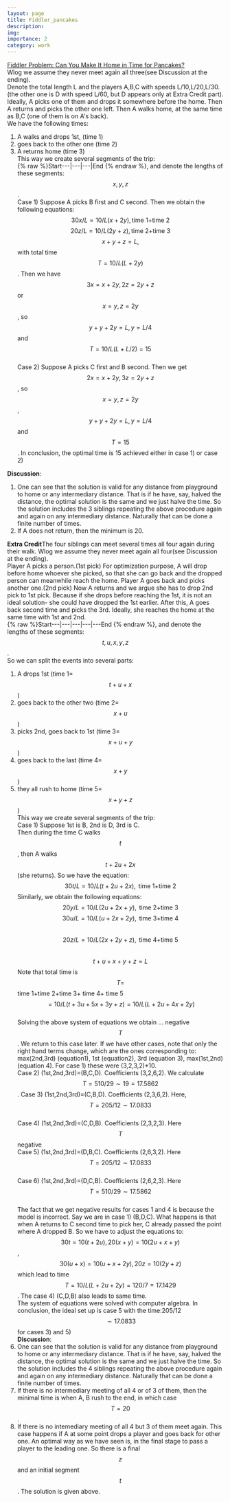 ```yaml
---
layout: page
title: Fiddler_pancakes
description:
img: 
importance: 2
category: work
---
```

[Fiddler Problem: Can You Make It Home in Time for Pancakes?](https://thefiddler.substack.com/p/can-you-make-it-home-in-time-for)  
Wlog we assume they never meet again all three(see Discussion at the ending).  
Denote the total length L and the players A,B,C with speeds L/10,L/20,L/30. (the other one is D with speed L/60, but D appears only at Extra Credit part). Ideally, A picks one of them and drops it somewhere before the home. Then A returns and picks the other one left. Then A walks home, at the same time as B,C (one of them is on A's back).    
We have the following times:  
1) A walks and drops 1st, (time 1)  
2)  goes back to the other one (time 2)  
3) A returns home (time 3)  
   This way we create several segments of the trip:    
{% raw %}Start---|---|---|End {% endraw %}, and denote the lengths of these segments: $$x,y,z$$.    
Case 1) Suppose A picks B first and C second. Then we obtain the following equations:
$$ \begin{equation} 30x/L=10/L(x+2y), \mbox{time 1+time 2} \end{equation} $$
$$ \begin{equation} 20z/L=10/L(2y+z), \mbox{time 2+time 3} \end{equation} $$
$$ \begin{equation} x+y+z=L, \end{equation} $$
with total time $$T=10/L(L+2y)$$.
 Then we have $$3x=x+2y,2z=2y+z$$ or $$ x=y,z=2y$$, so $$y+y+2y=L,y=L/4$$ and $$T=10/L(L+L/2)=15$$    
Case 2) Suppose A picks C first and B second. Then we get $$2x=x+2y,3z=2y+z$$, so $$x=y,z=2y$$, $$y+y+2y=L,y=L/4$$ and $$T=15$$. In conclusion, the optimal time is 15 achieved either in case 1) or case 2)


**Discussion**:    
1) One can see that the solution is valid for any distance from playground to home or any intermediary distance. That is if he have, say, halved the distance, the optimal solution is the same and we just halve the time. So the solution includes the 3 siblings repeating the above procedure again and again on any intermediary distance. Naturally that can be done a finite number of times.  
2) If A does not return, then the minimum is 20.  

**Extra Credit**The four siblings can meet several times all four again during their walk. Wlog we assume they never meet again all four(see Discussion at the ending).  
 Player A picks a person.(1st pick) For optimization purpose, 
A will drop before home whoever she picked, so that she can go back and the dropped person can meanwhile reach the home. Player A goes back and picks another one.(2nd pick) Now A returns and we argue she has to drop 2nd pick to 1st pick. Because if she drops before reaching the 1st, it is not an ideal solution-
she could have dropped the 1st earlier. After this, A goes back second time and picks the 3rd. Ideally, she reaches the home at the same time with 1st and 2nd.    
{% raw %}Start---|---|---|---|---End {% endraw %}, and denote the lengths of these segments: $$t,u,x,y,z$$.    
So we can split the events into several parts:   
1) A drops 1st  (time 1=$$t+u+x$$)  
2)  goes back to the other two  (time 2=$$x+u$$)  
3) picks 2nd, goes back to 1st (time 3=$$x+u+y$$)  
4) goes back to the last  (time 4=$$x+y$$)  
5) they all rush to home (time 5=$$x+y+z$$)  
This way we create several segments of the trip:    
Case 1) Suppose 1st is B, 2nd is D, 3rd is C.  
Then during the time C walks $$t$$, then A walks $$t+2u+2x$$ (she returns). So we have the equation:
$$
\begin{equation}
30t/L=10/L(t+2u+2x), \mbox{  time 1+time 2}
\end{equation}
$$
Similarly, we obtain the following equations:
$$
\begin{equation}
   20y/L=10/L(2u+2x+y), \mbox{ time 2+time 3}
\end{equation} $$
$$ \begin{equation}
   30u/L=10/L(u+2x+2y), \mbox{ time 3+time 4}
\end{equation} $$   
$$ \begin{equation} 20z/L=10/L(2x+2y+z), \mbox{ time 4+time 5} \end{equation} $$   
$$\begin{equation} t+u+x+y+z=L \end{equation} $$
Note that total time is $$T=$$ time 1+time 2+time 3+ time 4+ time 5$$=10/L(t+3u+5x+3y+z)=10/L(L+2u+4x+2y)$$  
Solving the above system of equations we obtain ... negative $$T$$.  We return to this case later.
If we have other cases, note that only the right hand terms change, which are the ones corresponding to: max(2nd,3rd) (equation1), 1st (equation2), 3rd (equation 3), max(1st,2nd) (equation 4). For case 1) these were (3,2,3,2)*10.  
Case 2) (1st,2nd,3rd)=(B,C,D). Coefficients (3,2,6,2). We calculate  $$T=510/29\sim 19=17.5862$$.
Case 3) (1st,2nd,3rd)=(C,B,D). Coefficients (2,3,6,2). Here, $$T=205/12\sim 17.0833$$  
Case 4) (1st,2nd,3rd)=(C,D,B). Coefficients (2,3,2,3). Here $$T$$  negative  
Case 5) (1st,2nd,3rd)=(D,B,C). Coefficients (2,6,3,2). Here $$T=205/12\sim 17.0833$$  
Case 6) (1st,2nd,3rd)=(D,C,B). Coefficients (2,6,2,3). Here $$T=510/29\sim 17.5862$$  
The fact that we get negative results for cases 1 and 4 is because the model is incorrect. Say we are in case 1) (B,D,C). What happens is that when A returns to C second time to pick her, C already passed the point where A dropped B. So we have to adjust the equations to:
$$30t=10(t+2u),20(x+y)=10(2u+x+y)$$,$$30(u+x)=10(u+x+2y),20z=10(2y+z)$$ which lead to time $$T=10/L(L+2u+2y)=120/7=17.1429$$. The case 4) (C,D,B) also leads to same time.   
The system of equations were solved with computer algebra.  In conclusion, the ideal set up is case 5 with the time:205/12$$\sim 17.0833$$ for cases 3) and 5)  
**Discussion**:  
1) One can see that the solution is valid for any distance from playground to home or any intermediary distance. That is if he have, say, halved the distance, the optimal solution is the same and we just halve the time. So the solution includes the 4 siblings repeating the above procedure again and again on any intermediary distance. Naturally that can be done a finite number of times.  
2)  If there is no intermediary meeting of all 4 or of 3 of them, then the minimal time is when A, B rush to the end, in which case $$T=20$$.    
3) If there is no intemediary meeting of all 4 but 3 of them meet again. This case happens if A at some point drops a player and goes back for other one. An optimal way as we have seen is, in the final stage to pass a player to the leading one. So there is a final $$z$$ and an initial segment  $$t$$. The solution is given above.     


